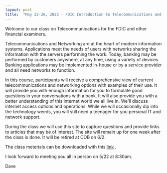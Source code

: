 ```yaml
---
layout: post
title:  "May 22-26, 2023 - FDIC Introduction to Telecommunications and Networking"
---
```

Welcome to our class on Telecommunications for the FDIC and other financial examiners. 

Telecommunications and Networking are at the heart of modern information systems.  Applications meet the needs of users with networks sharing the
information with the servers performing the work.  Today, banking may be performed by customers anywhere, at any time, using a variety of devices.  Banking applications may be implemented in-house or by a service provider and all need networks to function.  

In this course, participants will receive a comprehensive view of current telecommunications and networking options with examples of their use. It will provide you with enough information for you to formulate good questions in your conversations with a bank. It will also provide you with a better understanding of this internet world we all live in. We'll discuss internet access options and operations. While we will occasionally dip into the technology weeds, you will still need a teenager for you personal IT and network support.

During the class we will use this site to capture questions and provide links to articles that may be of interest. The site will remain up for one week after the class is done. It will be retired at COB on 6/2.

<p>The class meterials can be downloaded with this <a href="/assets/Introduction%20to%20Telecommunications.pptx" download="Introduction to Telecommunications.pptx">link</a>  .</p>

I look forward to meeting you all in person on 5/22 at 8:30am.

Dave
